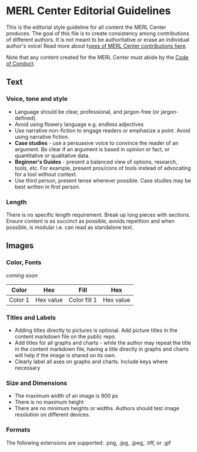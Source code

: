 # MERL Center Editorial Guidelines

This is the editorial style guideline for all content the MERL Center produces. The goal of this file is to create consistency among contributions of different authors. It is not meant to be authoritative or erase an individual author's voice! Read more about t[ypes of MERL Center contributions here](https://github.com/MERLTech/merl-center/blob/main/Contribute/contributing-ReadMe.md).

Note that any content created for the MERL Center must abide by the [Code of Conduct](https://github.com/MERLTech/merl-center/blob/main/Contribute/CODE_OF_CONDUCT.md).

## Text

### Voice, tone and style

- Language should be clear, professional, and jargon-free (or jargon-defined). 
- Avoid using flowery language e.g. endless adjectives
- Use narrative non-fiction to engage readers or emphasize a point. Avoid using narrative fiction.
- **Case studies** -  use a persuasive voice to convince the reader of an argument. Be clear if an argument is based in opinion or fact, or quantitative or qualitative data. 
- **Beginner's Guides** - present a balanced view of options, research, tools, etc. For example, present pros/cons of tools instead of advocating for a tool without context.
- Use third person, present tense wherever possible. Case studies may be best written in first person.

### Length

There is no specific length requirement. Break up long pieces with sections. Ensure content is as succinct as possible, avoids repetition and when possible, is modular i.e. can read as standalone text.

## Images

### Color, Fonts

_coming soon_

Color | Hex | Fill | Hex
------|-----|------|----
Color 1 | Hex value | Color fill 1 | Hex value


### Titles and Labels

- Adding titles directly to pictures is optional. Add picture titles in the content markdown file on the public repo.
- Add titles for all graphs and charts - while the author may repeat the title in the content markdown file, having a title directly in graphs and charts will help if the image is shared on its own.
- Clearly label all axes on graphs and charts. Include keys where necessary

### Size and Dimensions

- The maximum width of an image is 900 px
- There is no maximum height
- There are no minimum heights or widths. Authors should test image resolution on different devices.

### Formats
The following extensions are supported: .png, .jpg, .jpeg, .tiff, or .gif
